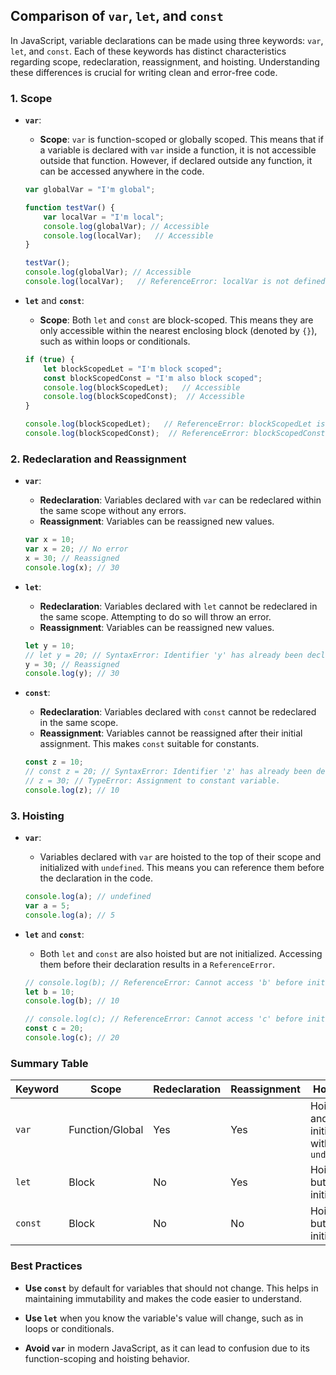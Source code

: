 ## Comparison of `var`, `let`, and `const`

In JavaScript, variable declarations can be made using three keywords: `var`, `let`, and `const`. Each of these keywords has distinct characteristics regarding scope, redeclaration, reassignment, and hoisting. Understanding these differences is crucial for writing clean and error-free code.

### 1. Scope

- **`var`**: 
  - **Scope**: `var` is function-scoped or globally scoped. This means that if a variable is declared with `var` inside a function, it is not accessible outside that function. However, if declared outside any function, it can be accessed anywhere in the code.
  
  ```javascript
  var globalVar = "I'm global";

  function testVar() {
      var localVar = "I'm local";
      console.log(globalVar); // Accessible
      console.log(localVar);   // Accessible
  }

  testVar();
  console.log(globalVar); // Accessible
  console.log(localVar);   // ReferenceError: localVar is not defined
  ```

- **`let`** and **`const`**: 
  - **Scope**: Both `let` and `const` are block-scoped. This means they are only accessible within the nearest enclosing block (denoted by `{}`), such as within loops or conditionals.
  
  ```javascript
  if (true) {
      let blockScopedLet = "I'm block scoped";
      const blockScopedConst = "I'm also block scoped";
      console.log(blockScopedLet);   // Accessible
      console.log(blockScopedConst);  // Accessible
  }

  console.log(blockScopedLet);   // ReferenceError: blockScopedLet is not defined
  console.log(blockScopedConst);  // ReferenceError: blockScopedConst is not defined
  ```

### 2. Redeclaration and Reassignment

- **`var`**:
  - **Redeclaration**: Variables declared with `var` can be redeclared within the same scope without any errors.
  - **Reassignment**: Variables can be reassigned new values.
  
  ```javascript
  var x = 10;
  var x = 20; // No error
  x = 30; // Reassigned
  console.log(x); // 30
  ```

- **`let`**:
  - **Redeclaration**: Variables declared with `let` cannot be redeclared in the same scope. Attempting to do so will throw an error.
  - **Reassignment**: Variables can be reassigned new values.
  
  ```javascript
  let y = 10;
  // let y = 20; // SyntaxError: Identifier 'y' has already been declared
  y = 30; // Reassigned
  console.log(y); // 30
  ```

- **`const`**:
  - **Redeclaration**: Variables declared with `const` cannot be redeclared in the same scope.
  - **Reassignment**: Variables cannot be reassigned after their initial assignment. This makes `const` suitable for constants.
  
  ```javascript
  const z = 10;
  // const z = 20; // SyntaxError: Identifier 'z' has already been declared
  // z = 30; // TypeError: Assignment to constant variable.
  console.log(z); // 10
  ```

### 3. Hoisting

- **`var`**: 
  - Variables declared with `var` are hoisted to the top of their scope and initialized with `undefined`. This means you can reference them before the declaration in the code.
  
  ```javascript
  console.log(a); // undefined
  var a = 5;
  console.log(a); // 5
  ```

- **`let`** and **`const`**: 
  - Both `let` and `const` are also hoisted but are not initialized. Accessing them before their declaration results in a `ReferenceError`.
  
  ```javascript
  // console.log(b); // ReferenceError: Cannot access 'b' before initialization
  let b = 10;
  console.log(b); // 10

  // console.log(c); // ReferenceError: Cannot access 'c' before initialization
  const c = 20;
  console.log(c); // 20
  ```

### Summary Table

| Keyword | Scope                  | Redeclaration         | Reassignment          | Hoisting                               |
|---------|------------------------|-----------------------|-----------------------|----------------------------------------|
| `var`   | Function/Global        | Yes                   | Yes                   | Hoisted and initialized with `undefined` |
| `let`   | Block                  | No                    | Yes                   | Hoisted but not initialized            |
| `const` | Block                  | No                    | No                    | Hoisted but not initialized            |

### Best Practices

- **Use `const`** by default for variables that should not change. This helps in maintaining immutability and makes the code easier to understand.
  
- **Use `let`** when you know the variable's value will change, such as in loops or conditionals.

- **Avoid `var`** in modern JavaScript, as it can lead to confusion due to its function-scoping and hoisting behavior.

